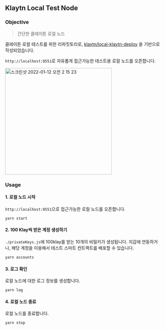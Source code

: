 ## Klaytn Local Test Node

### Objective

> 간단한 클레이튼 로컬 노드 

클레이튼 로컬 테스트를 위한 리파짓토리로, [klaytn/local-klaytn-deploy](https://github.com/klaytn/local-klaytn-deploy) 을 기반으로 작성되었습니다.

`http://localhost:8551`로 자유롭게 접근가능한 테스트용 로컬 노드를 오픈합니다.

<img width="345" alt="스크린샷 2022-01-12 오전 2 15 23" src="https://user-images.githubusercontent.com/96544148/148989962-ae059baf-9046-4732-b3b9-e60edd4826c4.png">



### Usage

#### 1. 로컬 노드 시작

`http://localhost:8551`으로 접근가능한 로컬 노드를 오픈합니다.


````shell
yarn start
````

#### 2. 100 Klay씩 받은 계정 생성하기

`./privateKeys.js`에 100klay를 받는 10개의 비밀키가 생성됩니다. 지갑에 연동하거나, 해당 계정을 이용해서 테스트 스마트 컨트랙트를 배포할 수 있습니다.

````shell
yarn accounts
````

#### 3. 로그 확인

로컬 노드에 대한 로그 정보를 생성합니다.

````shell
yarn log
````

#### 4. 로컬 노드 종료

로컬 노드를 종료합니다. 

````shell
yarn stop
````
